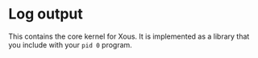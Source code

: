 # Log output

This contains the core kernel for Xous.  It is implemented as
a library that you include with your `pid 0` program.
